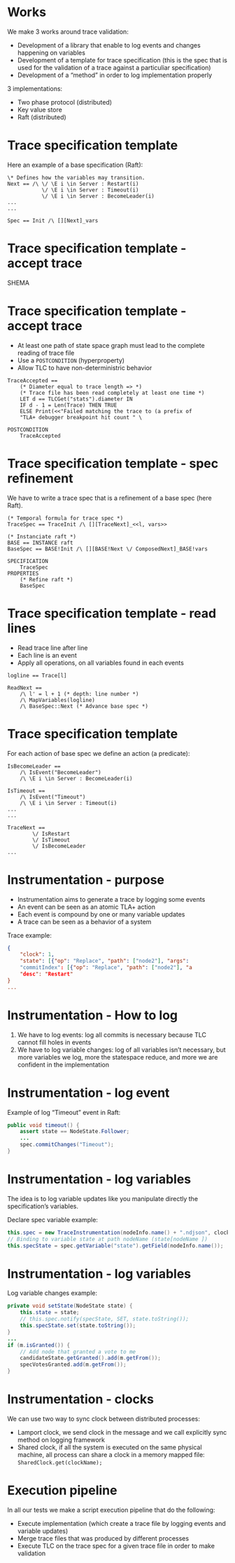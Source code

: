 # Works

We make 3 works around trace validation:

- Development of a library that enable to log events and changes
happening on variables
- Development of a template for trace specification (this is the
spec that is used for the validation of a trace against a
particuliar specification)
- Development of a “method” in order to log implementation
properly

3 implementations:

- Two phase protocol (distributed)
- Key value store
- Raft (distributed)

# Trace specification template

Here an example of a base specification (Raft):

```
\* Defines how the variables may transition.
Next == /\ \/ \E i \in Server : Restart(i)
           \/ \E i \in Server : Timeout(i)
           \/ \E i \in Server : BecomeLeader(i)
...
...

Spec == Init /\ [][Next]_vars
```

# Trace specification template - accept trace

SHEMA

# Trace specification template - accept trace

 - At least one path of state space graph must lead to the complete reading of trace file
 - Use a `POSTCONDITION` (hyperproperty)
 - Allow TLC to have non-deterministric behavior

```
TraceAccepted ==
    (* Diameter equal to trace length => *)
    (* Trace file has been read completely at least one time *)
    LET d == TLCGet("stats").diameter IN
    IF d - 1 = Len(Trace) THEN TRUE
    ELSE Print(<<"Failed matching the trace to (a prefix of
    "TLA+ debugger breakpoint hit count " \

POSTCONDITION
    TraceAccepted
```

# Trace specification template - spec refinement

We have to write a trace spec that is a refinement of a base spec (here Raft).

```
(* Temporal formula for trace spec *)
TraceSpec == TraceInit /\ [][TraceNext]_<<l, vars>>

(* Instanciate raft *)
BASE == INSTANCE raft
BaseSpec == BASE!Init /\ [][BASE!Next \/ ComposedNext]_BASE!vars
```

```
SPECIFICATION
    TraceSpec
PROPERTIES
    (* Refine raft *)
    BaseSpec
```

# Trace specification template - read lines

 - Read trace line after line
 - Each line is an event
 - Apply all operations, on all variables found in each events

```
logline == Trace[l]

ReadNext ==
    /\ l' = l + 1 (* depth: line number *)
    /\ MapVariables(logline) 
    /\ BaseSpec::Next (* Advance base spec *)
```

# Trace specification template

For each action of base spec we define an action (a predicate):

```
IsBecomeLeader ==
    /\ IsEvent("BecomeLeader")
    /\ \E i \in Server : BecomeLeader(i)

IsTimeout ==
    /\ IsEvent("Timeout")
    /\ \E i \in Server : Timeout(i)
...
...

TraceNext ==
        \/ IsRestart
        \/ IsTimeout
        \/ IsBecomeLeader
...
```

# Instrumentation - purpose

- Instrumentation aims to generate a trace by logging some
events
- An event can be seen as an atomic TLA+ action
- Each event is compound by one or many variable updates
- A trace can be seen as a behavior of a system

Trace example:

```json
{
    "clock": 1,
    "state": [{"op": "Replace", "path": ["node2"], "args":
    "commitIndex": [{"op": "Replace", "path": ["node2"], "a
    "desc": "Restart"
}
...
```

# Instrumentation - How to log

1. We have to log events: log all commits is necessary because TLC cannot fill holes in
events
2. We have to log variable changes: log of all variables isn’t necessary, but more variables we log,
more the statespace reduce, and more we are confident in the
implementation

# Instrumentation - log event

Example of log “Timeout” event in Raft:

```java
public void timeout() {
    assert state == NodeState.Follower;
    ...
    spec.commitChanges("Timeout");
}
```

# Instrumentation - log variables

The idea is to log variable updates like you manipulate directly the
specification’s variables.

Declare spec variable example:

```java
this.spec = new TraceInstrumentation(nodeInfo.name() + ".ndjson", clock);
// Binding to variable state at path nodeName (state[nodeName ])
this.specState = spec.getVariable("state").getField(nodeInfo.name());
```

# Instrumentation - log variables

Log variable changes example:

```java
private void setState(NodeState state) {
    this.state = state;
    // this.spec.notify(specState, SET, state.toString());
    this.specState.set(state.toString());
}
...
if (m.isGranted()) {
    // Add node that granted a vote to me
    candidateState.getGranted().add(m.getFrom());
    specVotesGranted.add(m.getFrom());
}
```

# Instrumentation - clocks

We can use two way to sync clock between distributed processes:

 - Lamport clock, we send clock in the message and we call 
explicitly sync method on logging framework
 - Shared clock, if all the system is executed on the same physical
machine, all process can share a clock in a memory mapped file: `SharedClock.get(clockName);`


# Execution pipeline

In all our tests we make a script execution pipeline that do the
following:

- Execute implementation (which create a trace file by logging
events and variable updates)
- Merge trace files that was produced by different processes
- Execute TLC on the trace spec for a given trace file in order to
make validation